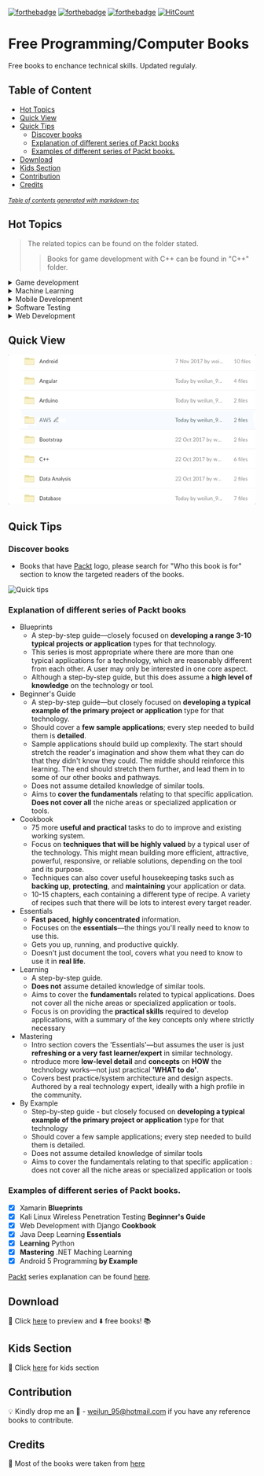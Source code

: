 [![forthebadge](http://forthebadge.com/images/badges/check-it-out.svg)](http://forthebadge.com)
[![forthebadge](http://forthebadge.com/images/badges/makes-people-smile.svg)](http://forthebadge.com)
[![forthebadge](http://forthebadge.com/images/badges/built-by-developers.svg)](http://forthebadge.com)
[![HitCount](http://hits.dwyl.io/wlun001/free-programming-books.svg)](http://hits.dwyl.io/wlun001/free-programming-books)
# Free Programming/Computer Books 
Free books to enchance technical skills. Updated regulaly.  

## Table of Content
  * [Hot Topics](#hot-topics)
  * [Quick View](#quick-view)
  * [Quick Tips](#quick-tips)
    + [Discover books](#discover-books)
    + [Explanation of different series of Packt books](#explanation-of-different-series-of-packt-books)
    + [Examples of different series of Packt books.](#examples-of-different-series-of-packt-books)
  * [Download](#download)
  * [Kids Section](#kids-section)
  * [Contribution](#contribution)
  * [Credits](#credits)

<small><i><a href='http://ecotrust-canada.github.io/markdown-toc/'>Table of contents generated with markdown-toc</a></i></small>




## Hot Topics
>The related topics can be found on the folder stated. 
>>Books for game development with C++ can be found in "C++" folder. 
<details>
     <summary>Game development</summary>
  	 <p>
  		<ul>
  		<li>C++</li>
  		<li>iOS</li>
 	    <li>Unity</li>
		</ul>  
 	 </p>
</details>

<details>
     <summary>Machine Learning</summary>
  	 <p>
  		<ul>
  		<li>.NET</li>
  		<li>Java</li>
 	    <li>Python</li>
 	    <li>R</li>
 	    <li>TensorFlow</li>
		</ul>  
 	 </p>
</details>

<details>
    <summary>Mobile Development</summary>
    <p>
        <ul>
            <li>
                <details>
                    <summary>Native</summary>
                    <p>
                        <ul>
                            <li>Java/Kotlin</li>
                            <li>Objective-C/Swift</li>
                        </ul>
                    </p>
                </details>
            </li>
            <li><details>
                    <summary>Cross-platform</summary>
                    <p>
                        <ul>
                            <li>React Native</li>
                            <li>Xamarin</li>
                        </ul>
                    </p>
                </details></li>
        </ul>
    </p>
</details>

<details>
     <summary>Software Testing</summary>
  	 <p>
  		<ul>
  		<li>Kali Linux</li>
  		<li>Python</li>
		</ul>  
 	 </p>
</details>

<details>
    <summary>Web Development</summary>
    <p>
        <ul>
            <li>Angular</li>
            <li>ASP.NET</li>
            <li>Bootstrap</li>
            <li>Django</li>
            <li>Flux</li>
            <li>JavaScript</li>
            <li>Node.js</li>
            <li>PHP</li>
            <li>Python</li>
            <li>React</li>
            <li>Scrapy</li>
        </ul>
    </p>
</details>
   
## Quick View
![](resource/quick-look.gif "Quick view of available books")

## Quick Tips
### Discover books
* Books that have [Packt](https://www.packtpub.com) logo, please search for "Who this book is for" section to know the targeted readers of the books.

![](resource/quick-tips.gif "Quick tips")
### Explanation of different series of Packt books
  * Blueprints
    * A step-by-step guide—closely focused on **developing a range 3-10 typical projects or application** types for that technology.
    * This series is most appropriate where there are more than one typical applications for a technology, which are reasonably different from each other. A user may only be interested in one core aspect.
    * Although a step-by-step guide, but this does assume a **high level of knowledge** on the technology or tool. 
  * Beginner's Guide
    * A step-by-step guide—but closely focused on **developing a typical example of the primary project or application** type for that technology. 
    * Should cover a **few sample applications**; every step needed to build them is **detailed**. 
    * Sample applications should build up complexity. The start should stretch the reader's imagination and show them what they can do that they didn't know they could. The middle should reinforce this learning. The end should stretch them further, and lead them in to some of our other books and pathways. 
    * Does not assume detailed knowledge of similar tools. 
    * Aims to **cover the fundamentals** relating to that specific application. **Does not cover all** the niche areas or specialized application or tools.
  * Cookbook
    * 75 more **useful and practical** tasks to do to improve and existing working system.
    *  Focus on **techniques that will be highly valued** by a typical user of the technology. This might mean building more efficient, attractive, powerful, responsive, or reliable solutions, depending on the tool and its purpose. 
    * Techniques can also cover useful housekeeping tasks such as **backing up**, **protecting**, and **maintaining** your application or data. 
    * 10-15 chapters, each containing a different type of recipe. A variety of recipes such that there will be lots to interest every target reader. 
  * Essentials
    * **Fast paced**, **highly concentrated** information.
    * Focuses on the **essentials**—the things you'll really need to know to use this.
    * Gets you up, running, and productive quickly.
    * Doesn't just document the tool, covers what you need to know to use it in **real life**.
  * Learning
    * A step-by-step guide. 
    * **Does not** assume detailed knowledge of similar tools. 
    * Aims to cover the **fundamental**s related to typical applications. Does not cover all the niche areas or specialized application or tools. 
    * Focus is on providing the **practical skills** required to develop applications, with a summary of the key concepts only where strictly necessary
  * Mastering
    * Intro section covers the 'Essentials'—but assumes the user is just **refreshing or a very fast learner/expert** in similar technology.
    * ntroduce more **low-level detail** and **concepts** on **HOW** the technology works—not just practical **'WHAT to do'**.
    * Covers best practice/system architecture and design aspects. Authored by a real technology expert, ideally with a high profile in the community.
  * By Example
    * Step-by-step guide - but closely focused on **developing a typical example of the primary project or application** type for that technology 
    * Should cover a few sample applications; every step needed to build them is detailed. 
    * Does not assume detailed knowledge of similar tools
    * Aims to cover the fundamentals relating to that specific application : does not cover all the niche areas or specialized application or tools
### Examples of different series of Packt books.
- [x] Xamarin **Blueprints**
- [x] Kali Linux Wireless Penetration Testing **Beginner's Guide**
- [x] Web Development with Django **Cookbook**
- [x] Java Deep Learning **Essentials**
- [x] **Learning** Python
- [x] **Mastering** .NET Maching Learning
- [x] Android 5 Programming **by Example**

[Packt](https://www.packtpub.com) series explanation can be found [here](https://prezi.com/6rhnqbkomjtr/the-different-series-of-packt-books).
  

## Download 
:link: Click [here](https://app.box.com/v/free-programming-books) to preview and :arrow_down: free books! :books:


## Kids Section
:link: Click [here](https://app.box.com/s/dssd6sw6ogtqz8ikjjo9horg4bqyxuet) for kids section

## Contribution 
:bulb: Kindly drop me an :email: - weilun_95@hotmail.com if you have any reference books to contribute.

## Credits
:link: Most of the books were taken from [here](https://www.packtpub.com/packt/offers/free-learning)
